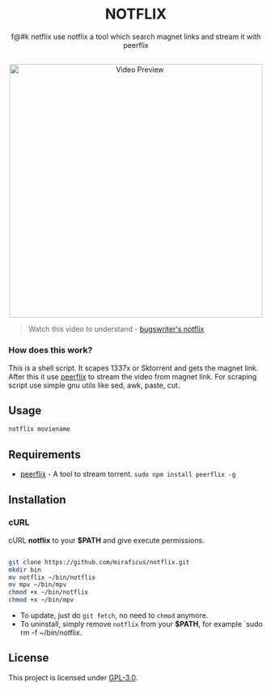 <h1 align="center">NOTFLIX</h1>
<p align="center">f@#k netflix use notflix a tool which search magnet links and stream it with peerflix</p>

##
<p align="center">
<img src="./preview.gif" alt="Video Preview" width="500px">
</p>

> Watch this video to understand - [bugswriter's notflix](https://youtu.be/FbE19_omaWY)

### How does this work?

This is a shell script. It scapes 1337x or Sktorrent and gets the magnet link.
After this it use [peerflix](https://github.com/mafintosh/peerflix) to stream the video from magnet link.
For scraping script use simple gnu utils like sed, awk, paste, cut.

## Usage

```sh
notflix moviename
```

## Requirements

* [peerflix](https://github.com/mafintosh/peerflix) - A tool to stream torrent. `sudo npm install peerflix -g`

## Installation

### cURL
cURL **notflix** to your **$PATH** and give execute permissions.

```sh

git clone https://github.com/miraficus/notflix.git
mkdir bin
mv notflix ~/bin/notflix
mv mpv ~/bin/mpv
chmod +x ~/bin/notflix
chmod +x ~/bin/mpv
```
- To update, just do `git fetch`, no need to `chmod` anymore.
- To uninstall, simply remove `notflix` from your **$PATH**, for example `sudo rm -f ~/bin/notflix.

## License
This project is licensed under [GPL-3.0](https://raw.githubusercontent.com/Illumina/licenses/master/gpl-3.0.txt).

